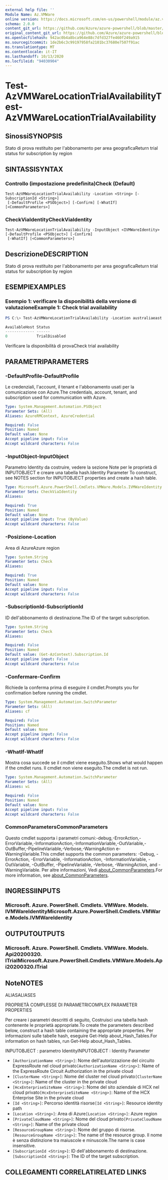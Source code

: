 ```yaml
---
external help file: ''
Module Name: Az.VMWare
online version: https://docs.microsoft.com/en-us/powershell/module/az.vmware/test-azvmwarelocationtrialavailability
schema: 2.0.0
content_git_url: https://github.com/Azure/azure-powershell/blob/master/src/VMWare/help/Test-AzVMWareLocationTrialAvailability.md
original_content_git_url: https://github.com/Azure/azure-powershell/blob/master/src/VMWare/help/Test-AzVMWareLocationTrialAvailability.md
ms.openlocfilehash: 942ac0b4a8bca964e88c7dfd327fe460f249a915
ms.sourcegitcommit: 1de2b6c3c99197958fa2101bc37680e7507f91ac
ms.translationtype: MT
ms.contentlocale: it-IT
ms.lasthandoff: 10/13/2020
ms.locfileid: "94030904"
---
```

# <span data-ttu-id="0334e-101">Test-AzVMWareLocationTrialAvailability</span><span class="sxs-lookup"><span data-stu-id="0334e-101">Test-AzVMWareLocationTrialAvailability</span></span>

## <span data-ttu-id="0334e-102">Sinossi</span><span class="sxs-lookup"><span data-stu-id="0334e-102">SYNOPSIS</span></span>
<span data-ttu-id="0334e-103">Stato di prova restituito per l'abbonamento per area geografica</span><span class="sxs-lookup"><span data-stu-id="0334e-103">Return trial status for subscription by region</span></span>

## <span data-ttu-id="0334e-104">SINTASSI</span><span class="sxs-lookup"><span data-stu-id="0334e-104">SYNTAX</span></span>

### <span data-ttu-id="0334e-105">Controllo (impostazione predefinita)</span><span class="sxs-lookup"><span data-stu-id="0334e-105">Check (Default)</span></span>
```
Test-AzVMWareLocationTrialAvailability -Location <String> [-SubscriptionId <String>]
 [-DefaultProfile <PSObject>] [-Confirm] [-WhatIf] [<CommonParameters>]
```

### <span data-ttu-id="0334e-106">CheckViaIdentity</span><span class="sxs-lookup"><span data-stu-id="0334e-106">CheckViaIdentity</span></span>
```
Test-AzVMWareLocationTrialAvailability -InputObject <IVMWareIdentity> [-DefaultProfile <PSObject>] [-Confirm]
 [-WhatIf] [<CommonParameters>]
```

## <span data-ttu-id="0334e-107">Descrizione</span><span class="sxs-lookup"><span data-stu-id="0334e-107">DESCRIPTION</span></span>
<span data-ttu-id="0334e-108">Stato di prova restituito per l'abbonamento per area geografica</span><span class="sxs-lookup"><span data-stu-id="0334e-108">Return trial status for subscription by region</span></span>

## <span data-ttu-id="0334e-109">ESEMPI</span><span class="sxs-lookup"><span data-stu-id="0334e-109">EXAMPLES</span></span>

### <span data-ttu-id="0334e-110">Esempio 1: verificare la disponibilità della versione di valutazione</span><span class="sxs-lookup"><span data-stu-id="0334e-110">Example 1: Check trial availability</span></span>
```powershell
PS C:\> Test-AzVMWareLocationTrialAvailability -Location australiaeast

AvailableHost Status
------------- ------
0             TrialDisabled
```

<span data-ttu-id="0334e-111">Verificare la disponibilità di prova</span><span class="sxs-lookup"><span data-stu-id="0334e-111">Check trial availability</span></span>

## <span data-ttu-id="0334e-112">PARAMETRI</span><span class="sxs-lookup"><span data-stu-id="0334e-112">PARAMETERS</span></span>

### <span data-ttu-id="0334e-113">-DefaultProfile</span><span class="sxs-lookup"><span data-stu-id="0334e-113">-DefaultProfile</span></span>
<span data-ttu-id="0334e-114">Le credenziali, l'account, il tenant e l'abbonamento usati per la comunicazione con Azure.</span><span class="sxs-lookup"><span data-stu-id="0334e-114">The credentials, account, tenant, and subscription used for communication with Azure.</span></span>

```yaml
Type: System.Management.Automation.PSObject
Parameter Sets: (All)
Aliases: AzureRMContext, AzureCredential

Required: False
Position: Named
Default value: None
Accept pipeline input: False
Accept wildcard characters: False
```

### <span data-ttu-id="0334e-115">-InputObject</span><span class="sxs-lookup"><span data-stu-id="0334e-115">-InputObject</span></span>
<span data-ttu-id="0334e-116">Parametro Identity da costruire, vedere la sezione Note per le proprietà di INPUTOBJECT e creare una tabella hash.</span><span class="sxs-lookup"><span data-stu-id="0334e-116">Identity Parameter To construct, see NOTES section for INPUTOBJECT properties and create a hash table.</span></span>

```yaml
Type: Microsoft.Azure.PowerShell.Cmdlets.VMWare.Models.IVMWareIdentity
Parameter Sets: CheckViaIdentity
Aliases:

Required: True
Position: Named
Default value: None
Accept pipeline input: True (ByValue)
Accept wildcard characters: False
```

### <span data-ttu-id="0334e-117">-Posizione</span><span class="sxs-lookup"><span data-stu-id="0334e-117">-Location</span></span>
<span data-ttu-id="0334e-118">Area di Azure</span><span class="sxs-lookup"><span data-stu-id="0334e-118">Azure region</span></span>

```yaml
Type: System.String
Parameter Sets: Check
Aliases:

Required: True
Position: Named
Default value: None
Accept pipeline input: False
Accept wildcard characters: False
```

### <span data-ttu-id="0334e-119">-SubscriptionId</span><span class="sxs-lookup"><span data-stu-id="0334e-119">-SubscriptionId</span></span>
<span data-ttu-id="0334e-120">ID dell'abbonamento di destinazione.</span><span class="sxs-lookup"><span data-stu-id="0334e-120">The ID of the target subscription.</span></span>

```yaml
Type: System.String
Parameter Sets: Check
Aliases:

Required: False
Position: Named
Default value: (Get-AzContext).Subscription.Id
Accept pipeline input: False
Accept wildcard characters: False
```

### <span data-ttu-id="0334e-121">-Confermare</span><span class="sxs-lookup"><span data-stu-id="0334e-121">-Confirm</span></span>
<span data-ttu-id="0334e-122">Richiede la conferma prima di eseguire il cmdlet.</span><span class="sxs-lookup"><span data-stu-id="0334e-122">Prompts you for confirmation before running the cmdlet.</span></span>

```yaml
Type: System.Management.Automation.SwitchParameter
Parameter Sets: (All)
Aliases: cf

Required: False
Position: Named
Default value: None
Accept pipeline input: False
Accept wildcard characters: False
```

### <span data-ttu-id="0334e-123">-WhatIf</span><span class="sxs-lookup"><span data-stu-id="0334e-123">-WhatIf</span></span>
<span data-ttu-id="0334e-124">Mostra cosa succede se il cmdlet viene eseguito.</span><span class="sxs-lookup"><span data-stu-id="0334e-124">Shows what would happen if the cmdlet runs.</span></span>
<span data-ttu-id="0334e-125">Il cmdlet non viene eseguito.</span><span class="sxs-lookup"><span data-stu-id="0334e-125">The cmdlet is not run.</span></span>

```yaml
Type: System.Management.Automation.SwitchParameter
Parameter Sets: (All)
Aliases: wi

Required: False
Position: Named
Default value: None
Accept pipeline input: False
Accept wildcard characters: False
```

### <span data-ttu-id="0334e-126">CommonParameters</span><span class="sxs-lookup"><span data-stu-id="0334e-126">CommonParameters</span></span>
<span data-ttu-id="0334e-127">Questo cmdlet supporta i parametri comuni:-debug,-ErrorAction,-ErrorVariable,-InformationAction,-InformationVariable,-OutVariable,-OutBuffer,-PipelineVariable,-Verbose,-WarningAction e-WarningVariable.</span><span class="sxs-lookup"><span data-stu-id="0334e-127">This cmdlet supports the common parameters: -Debug, -ErrorAction, -ErrorVariable, -InformationAction, -InformationVariable, -OutVariable, -OutBuffer, -PipelineVariable, -Verbose, -WarningAction, and -WarningVariable.</span></span> <span data-ttu-id="0334e-128">Per altre informazioni, Vedi [about_CommonParameters](http://go.microsoft.com/fwlink/?LinkID=113216).</span><span class="sxs-lookup"><span data-stu-id="0334e-128">For more information, see [about_CommonParameters](http://go.microsoft.com/fwlink/?LinkID=113216).</span></span>

## <span data-ttu-id="0334e-129">INGRESSI</span><span class="sxs-lookup"><span data-stu-id="0334e-129">INPUTS</span></span>

### <span data-ttu-id="0334e-130">Microsoft. Azure. PowerShell. Cmdlets. VMWare. Models. IVMWareIdentity</span><span class="sxs-lookup"><span data-stu-id="0334e-130">Microsoft.Azure.PowerShell.Cmdlets.VMWare.Models.IVMWareIdentity</span></span>

## <span data-ttu-id="0334e-131">OUTPUT</span><span class="sxs-lookup"><span data-stu-id="0334e-131">OUTPUTS</span></span>

### <span data-ttu-id="0334e-132">Microsoft. Azure. PowerShell. Cmdlets. VMWare. Models. Api20200320. ITrial</span><span class="sxs-lookup"><span data-stu-id="0334e-132">Microsoft.Azure.PowerShell.Cmdlets.VMWare.Models.Api20200320.ITrial</span></span>

## <span data-ttu-id="0334e-133">Note</span><span class="sxs-lookup"><span data-stu-id="0334e-133">NOTES</span></span>

<span data-ttu-id="0334e-134">ALIAS</span><span class="sxs-lookup"><span data-stu-id="0334e-134">ALIASES</span></span>

<span data-ttu-id="0334e-135">PROPRIETÀ COMPLESSE DI PARAMETRI</span><span class="sxs-lookup"><span data-stu-id="0334e-135">COMPLEX PARAMETER PROPERTIES</span></span>

<span data-ttu-id="0334e-136">Per creare i parametri descritti di seguito, Costruisci una tabella hash contenente le proprietà appropriate.</span><span class="sxs-lookup"><span data-stu-id="0334e-136">To create the parameters described below, construct a hash table containing the appropriate properties.</span></span> <span data-ttu-id="0334e-137">Per informazioni sulle tabelle hash, eseguire Get-Help about_Hash_Tables.</span><span class="sxs-lookup"><span data-stu-id="0334e-137">For information on hash tables, run Get-Help about_Hash_Tables.</span></span>


<span data-ttu-id="0334e-138">INPUTOBJECT <IVMWareIdentity> : parametro Identity</span><span class="sxs-lookup"><span data-stu-id="0334e-138">INPUTOBJECT <IVMWareIdentity>: Identity Parameter</span></span>
  - <span data-ttu-id="0334e-139">`[AuthorizationName <String>]`: Nome dell'autorizzazione del circuito ExpressRoute nel cloud privato</span><span class="sxs-lookup"><span data-stu-id="0334e-139">`[AuthorizationName <String>]`: Name of the ExpressRoute Circuit Authorization in the private cloud</span></span>
  - <span data-ttu-id="0334e-140">`[ClusterName <String>]`: Nome del cluster nel cloud privato</span><span class="sxs-lookup"><span data-stu-id="0334e-140">`[ClusterName <String>]`: Name of the cluster in the private cloud</span></span>
  - <span data-ttu-id="0334e-141">`[HcxEnterpriseSiteName <String>]`: Nome del sito aziendale di HCX nel cloud privato</span><span class="sxs-lookup"><span data-stu-id="0334e-141">`[HcxEnterpriseSiteName <String>]`: Name of the HCX Enterprise Site in the private cloud</span></span>
  - <span data-ttu-id="0334e-142">`[Id <String>]`: Percorso identità risorse</span><span class="sxs-lookup"><span data-stu-id="0334e-142">`[Id <String>]`: Resource identity path</span></span>
  - <span data-ttu-id="0334e-143">`[Location <String>]`: Area di Azure</span><span class="sxs-lookup"><span data-stu-id="0334e-143">`[Location <String>]`: Azure region</span></span>
  - <span data-ttu-id="0334e-144">`[PrivateCloudName <String>]`: Nome del cloud privato</span><span class="sxs-lookup"><span data-stu-id="0334e-144">`[PrivateCloudName <String>]`: Name of the private cloud</span></span>
  - <span data-ttu-id="0334e-145">`[ResourceGroupName <String>]`: Nome del gruppo di risorse.</span><span class="sxs-lookup"><span data-stu-id="0334e-145">`[ResourceGroupName <String>]`: The name of the resource group.</span></span> <span data-ttu-id="0334e-146">Il nome è senza distinzione tra maiuscole e minuscole.</span><span class="sxs-lookup"><span data-stu-id="0334e-146">The name is case insensitive.</span></span>
  - <span data-ttu-id="0334e-147">`[SubscriptionId <String>]`: ID dell'abbonamento di destinazione.</span><span class="sxs-lookup"><span data-stu-id="0334e-147">`[SubscriptionId <String>]`: The ID of the target subscription.</span></span>

## <span data-ttu-id="0334e-148">COLLEGAMENTI CORRELATI</span><span class="sxs-lookup"><span data-stu-id="0334e-148">RELATED LINKS</span></span>

